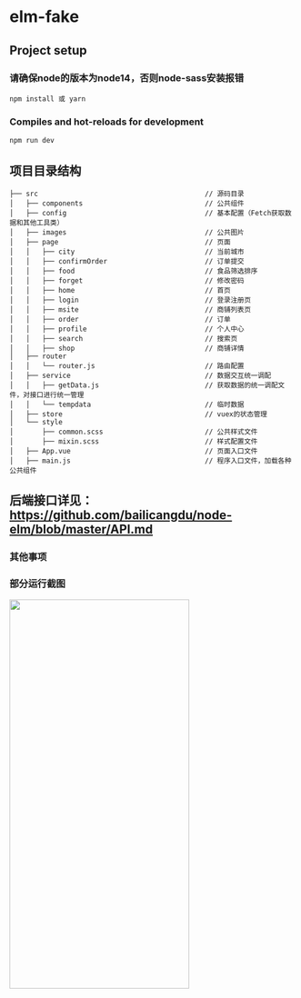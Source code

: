 # elm-fake

## Project setup
### 请确保node的版本为node14，否则node-sass安装报错

```
npm install 或 yarn
```

### Compiles and hot-reloads for development
```
npm run dev 
```

## 项目目录结构
```
├── src                                         // 源码目录
│   ├── components                              // 公共组件
│   ├── config                                  // 基本配置（Fetch获取数据和其他工具类）
│   ├── images                                  // 公共图片
│   ├── page                                    // 页面
│   │   ├── city                                // 当前城市
│   │   ├── confirmOrder                        // 订单提交
│   │   ├── food                                // 食品筛选排序           
│   │   ├── forget                              // 修改密码
│   │   ├── home                                // 首页
│   │   ├── login                               // 登录注册页
│   │   ├── msite                               // 商铺列表页
│   │   ├── order                               // 订单
│   │   ├── profile                             // 个人中心
│   │   ├── search                              // 搜索页
│   │   ├── shop                                // 商铺详情
│   ├── router
│   │   └── router.js                           // 路由配置
│   ├── service                                 // 数据交互统一调配
│   │   ├── getData.js                          // 获取数据的统一调配文件，对接口进行统一管理
│   │   └── tempdata                            // 临时数据
│   ├── store                                   // vuex的状态管理
│   └── style
│       ├── common.scss                         // 公共样式文件
│       ├── mixin.scss                          // 样式配置文件
│   ├── App.vue                                 // 页面入口文件
│   ├── main.js                                 // 程序入口文件，加载各种公共组件
```

## 后端接口详见：https://github.com/bailicangdu/node-elm/blob/master/API.md

###	其他事项

### 部分运行截图


<img src="https://github.com/BirdGurhl/elm-fake/blob/master/screen%20shots/run.gif" width="316" height="685"/>